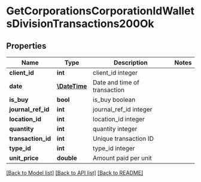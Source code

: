# GetCorporationsCorporationIdWalletsDivisionTransactions200Ok

## Properties
Name | Type | Description | Notes
------------ | ------------- | ------------- | -------------
**client_id** | **int** | client_id integer | 
**date** | [**\DateTime**](\DateTime.md) | Date and time of transaction | 
**is_buy** | **bool** | is_buy boolean | 
**journal_ref_id** | **int** | journal_ref_id integer | 
**location_id** | **int** | location_id integer | 
**quantity** | **int** | quantity integer | 
**transaction_id** | **int** | Unique transaction ID | 
**type_id** | **int** | type_id integer | 
**unit_price** | **double** | Amount paid per unit | 

[[Back to Model list]](../README.md#documentation-for-models) [[Back to API list]](../README.md#documentation-for-api-endpoints) [[Back to README]](../README.md)


